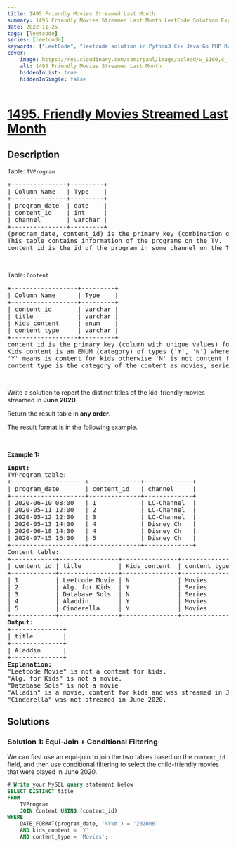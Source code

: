 ```yaml
---
title: 1495 Friendly Movies Streamed Last Month
summary: 1495 Friendly Movies Streamed Last Month LeetCode Solution Explained
date: 2022-11-25
tags: [leetcode]
series: [leetcode]
keywords: ["LeetCode", "leetcode solution in Python3 C++ Java Go PHP Ruby Swift TypeScript Rust C# JavaScript C", "1495 Friendly Movies Streamed Last Month LeetCode Solution Explained in all languages"]
cover:
    image: https://res.cloudinary.com/samirpaul/image/upload/w_1100,c_fit,co_rgb:FFFFFF,l_text:Arial_75_bold:1495 Friendly Movies Streamed Last Month - Solution Explained/problem-solving.webp
    alt: 1495 Friendly Movies Streamed Last Month
    hiddenInList: true
    hiddenInSingle: false
---
```



# [1495. Friendly Movies Streamed Last Month](https://leetcode.com/problems/friendly-movies-streamed-last-month)


## Description

<p>Table: <code>TVProgram</code></p>

<pre>
+---------------+---------+
| Column Name   | Type    |
+---------------+---------+
| program_date  | date    |
| content_id    | int     |
| channel       | varchar |
+---------------+---------+
(program_date, content_id) is the primary key (combination of columns with unique values) for this table.
This table contains information of the programs on the TV.
content_id is the id of the program in some channel on the TV.</pre>

<p>&nbsp;</p>

<p>Table: <code>Content</code></p>

<pre>
+------------------+---------+
| Column Name      | Type    |
+------------------+---------+
| content_id       | varchar |
| title            | varchar |
| Kids_content     | enum    |
| content_type     | varchar |
+------------------+---------+
content_id is the primary key (column with unique values) for this table.
Kids_content is an ENUM (category) of types (&#39;Y&#39;, &#39;N&#39;) where: 
&#39;Y&#39; means is content for kids otherwise &#39;N&#39; is not content for kids.
content_type is the category of the content as movies, series, etc.
</pre>

<p>&nbsp;</p>

<p>Write a solution to report the distinct titles of the kid-friendly movies streamed in <strong>June 2020</strong>.</p>

<p>Return the result table in <strong>any order</strong>.</p>

<p>The result format is in the following example.</p>

<p>&nbsp;</p>
<p><strong class="example">Example 1:</strong></p>

<pre>
<strong>Input:</strong> 
TVProgram table:
+--------------------+--------------+-------------+
| program_date       | content_id   | channel     |
+--------------------+--------------+-------------+
| 2020-06-10 08:00   | 1            | LC-Channel  |
| 2020-05-11 12:00   | 2            | LC-Channel  |
| 2020-05-12 12:00   | 3            | LC-Channel  |
| 2020-05-13 14:00   | 4            | Disney Ch   |
| 2020-06-18 14:00   | 4            | Disney Ch   |
| 2020-07-15 16:00   | 5            | Disney Ch   |
+--------------------+--------------+-------------+
Content table:
+------------+----------------+---------------+---------------+
| content_id | title          | Kids_content  | content_type  |
+------------+----------------+---------------+---------------+
| 1          | Leetcode Movie | N             | Movies        |
| 2          | Alg. for Kids  | Y             | Series        |
| 3          | Database Sols  | N             | Series        |
| 4          | Aladdin        | Y             | Movies        |
| 5          | Cinderella     | Y             | Movies        |
+------------+----------------+---------------+---------------+
<strong>Output:</strong> 
+--------------+
| title        |
+--------------+
| Aladdin      |
+--------------+
<strong>Explanation:</strong> 
&quot;Leetcode Movie&quot; is not a content for kids.
&quot;Alg. for Kids&quot; is not a movie.
&quot;Database Sols&quot; is not a movie
&quot;Alladin&quot; is a movie, content for kids and was streamed in June 2020.
&quot;Cinderella&quot; was not streamed in June 2020.
</pre>

## Solutions

### Solution 1: Equi-Join + Conditional Filtering

We can first use an equi-join to join the two tables based on the `content_id` field, and then use conditional filtering to select the child-friendly movies that were played in June 2020.

<!-- tabs:start -->

```sql
# Write your MySQL query statement below
SELECT DISTINCT title
FROM
    TVProgram
    JOIN Content USING (content_id)
WHERE
    DATE_FORMAT(program_date, '%Y%m') = '202006'
    AND kids_content = 'Y'
    AND content_type = 'Movies';
```

<!-- tabs:end -->

<!-- end -->
